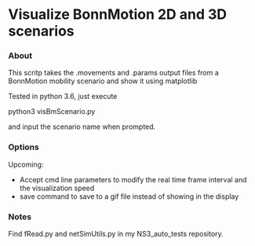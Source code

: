 # Visualize BonnMotion 2D and 3D scenarios
### About
This scritp takes the .movements and .params output files from a BonnMotion mobility scenario and show it using matplotlib

Tested in python 3.6, just execute
<!-- -->
python3 visBmScenario.py

and input the scenario name when prompted. 

### Options
Upcoming:
- Accept cmd line parameters to modify the real time frame interval and the visualization speed
- save command to save to a gif file instead of showing in the display

### Notes
Find fRead.py and netSimUtils.py in my NS3_auto_tests repository.
